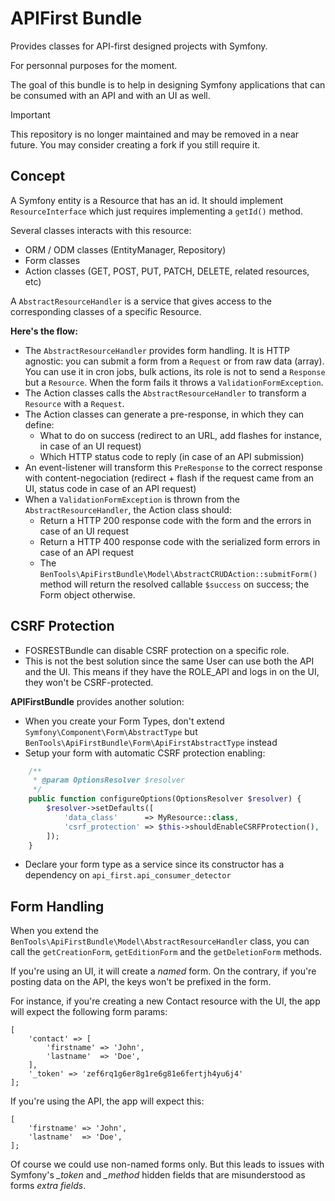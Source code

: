 APIFirst Bundle
===============

Provides classes for API-first designed projects with Symfony.

For personnal purposes for the moment.

The goal of this bundle is to help in designing Symfony applications that can be consumed with an API and with an UI as well.

> [!IMPORTANT]  
> This repository is no longer maintained and may be removed in a near future. You may consider creating a fork if you still require it.

Concept
-------

A Symfony entity is a Resource that has an id. It should implement `ResourceInterface` which just requires implementing a `getId()` method.

Several classes interacts with this resource:

* ORM / ODM classes (EntityManager, Repository)
* Form classes
* Action classes (GET, POST, PUT, PATCH, DELETE, related resources, etc)

A `AbstractResourceHandler` is a service that gives access to the corresponding classes of a specific Resource.

**Here's the flow:**

* The `AbstractResourceHandler` provides form handling. It is HTTP agnostic: you can submit a form from a `Request` or from raw data (array). You can use it in cron jobs, bulk actions, its role is not to send a `Response` but a `Resource`. When the form fails it throws a `ValidationFormException`.
* The Action classes calls the `AbstractResourceHandler` to transform a `Resource` with a `Request`.
* The Action classes can generate a pre-response, in which they can define:
	* What to do on success (redirect to an URL, add flashes for instance, in case of an UI request)
	* Which HTTP status code to reply (in case of an API submission)
* An event-listener will transform this `PreResponse` to the correct response with content-negociation (redirect + flash if the request came from an UI, status code in case of an API request)
* When a `ValidationFormException` is thrown from the `AbstractResourceHandler`, the Action class should:
	* Return a HTTP 200 response code with the form and the errors in case of an UI request
	* Return a HTTP 400 response code with the serialized form errors in case of an API request
	* The `BenTools\ApiFirstBundle\Model\AbstractCRUDAction::submitForm()` method will return the resolved callable `$success` on success; the Form object otherwise.

CSRF Protection
---------------

* FOSRESTBundle can disable CSRF protection on a specific role.
* This is not the best solution since the same User can use both the API and the UI. This means if they have the ROLE_API and logs in on the UI, they won't be CSRF-protected.

**APIFirstBundle** provides another solution:

* When you create your Form Types, don't extend `Symfony\Component\Form\AbstractType` but `BenTools\ApiFirstBundle\Form\ApiFirstAbstractType` instead
* Setup your form with automatic CSRF protection enabling:

```php
    /**
     * @param OptionsResolver $resolver
     */
    public function configureOptions(OptionsResolver $resolver) {
        $resolver->setDefaults([
            'data_class'      => MyResource::class,
            'csrf_protection' => $this->shouldEnableCSRFProtection(),
        ]);
    }

```

* Declare your form type as a service since its constructor has a dependency on `api_first.api_consumer_detector` 


Form Handling
-------------

When you extend the `BenTools\ApiFirstBundle\Model\AbstractResourceHandler` class, you can call the `getCreationForm`, `getEditionForm` and the `getDeletionForm` methods.

If you're using an UI, it will create a *named* form. On the contrary, if you're posting data on the API, the keys won't be prefixed in the form.

For instance, if you're creating a new Contact resource with the UI, the app will expect the following form params:
```
[
    'contact' => [
        'firstname' => 'John',
        'lastname'  => 'Doe',
    ],
    '_token' => 'zef6rq1g6er8g1re6g81e6fertjh4yu6j4'
];
```

If you're using the API, the app will expect this:
```
[
    'firstname' => 'John',
    'lastname'  => 'Doe',
];
```

Of course we could use non-named forms only. 
But this leads to issues with Symfony's *_token* and *_method* hidden fields that are misunderstood as forms *extra fields*.
